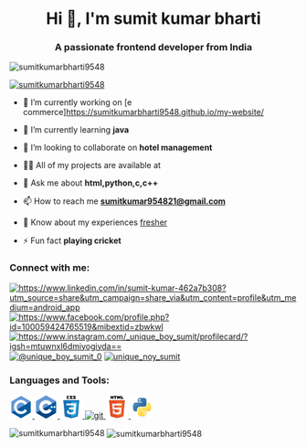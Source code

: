 <h1 align="center">Hi 👋, I'm sumit kumar bharti</h1>
<h3 align="center">A passionate frontend developer from India</h3>

<p align="left"> <img src="https://komarev.com/ghpvc/?username=sumitkumarbharti9548&label=Profile%20views&color=0e75b6&style=flat" alt="sumitkumarbharti9548" /> </p>

<p align="left"> <a href="https://github.com/ryo-ma/github-profile-trophy"><img src="https://github-profile-trophy.vercel.app/?username=sumitkumarbharti9548" alt="sumitkumarbharti9548" /></a> </p>

- 🔭 I’m currently working on [e commerce]https://sumitkumarbharti9548.github.io/my-website/

- 🌱 I’m currently learning **java**

- 👯 I’m looking to collaborate on **hotel management**

- 👨‍💻 All of my projects are available at 

- 💬 Ask me about **html,python,c,c++**

- 📫 How to reach me **sumitkumar954821@gmail.com**

- 📄 Know about my experiences [fresher](fresher)

- ⚡ Fun fact **playing cricket**

<h3 align="left">Connect with me:</h3>
<p align="left">
<a href="https://linkedin.com/in/https://www.linkedin.com/in/sumit-kumar-462a7b308?utm_source=share&utm_campaign=share_via&utm_content=profile&utm_medium=android_app" target="blank"><img align="center" src="https://raw.githubusercontent.com/rahuldkjain/github-profile-readme-generator/master/src/images/icons/Social/linked-in-alt.svg" alt="https://www.linkedin.com/in/sumit-kumar-462a7b308?utm_source=share&utm_campaign=share_via&utm_content=profile&utm_medium=android_app" height="30" width="40" /></a>
<a href="https://fb.com/https://www.facebook.com/profile.php?id=100059424765519&mibextid=zbwkwl" target="blank"><img align="center" src="https://raw.githubusercontent.com/rahuldkjain/github-profile-readme-generator/master/src/images/icons/Social/facebook.svg" alt="https://www.facebook.com/profile.php?id=100059424765519&mibextid=zbwkwl" height="30" width="40" /></a>
<a href="https://instagram.com/https://www.instagram.com/_unique_boy_sumit/profilecard/?igsh=mtuwnxl6dmiyogiyda==" target="blank"><img align="center" src="https://raw.githubusercontent.com/rahuldkjain/github-profile-readme-generator/master/src/images/icons/Social/instagram.svg" alt="https://www.instagram.com/_unique_boy_sumit/profilecard/?igsh=mtuwnxl6dmiyogiyda==" height="30" width="40" /></a>
<a href="https://www.youtube.com/c/@unique_boy_sumit_0" target="blank"><img align="center" src="https://raw.githubusercontent.com/rahuldkjain/github-profile-readme-generator/master/src/images/icons/Social/youtube.svg" alt="@unique_boy_sumit_0" height="30" width="40" /></a>
<a href="https://www.leetcode.com/unique_noy_sumit" target="blank"><img align="center" src="https://raw.githubusercontent.com/rahuldkjain/github-profile-readme-generator/master/src/images/icons/Social/leet-code.svg" alt="unique_noy_sumit" height="30" width="40" /></a>
</p>

<h3 align="left">Languages and Tools:</h3>
<p align="left"> <a href="https://www.cprogramming.com/" target="_blank" rel="noreferrer"> <img src="https://raw.githubusercontent.com/devicons/devicon/master/icons/c/c-original.svg" alt="c" width="40" height="40"/> </a> <a href="https://www.w3schools.com/cpp/" target="_blank" rel="noreferrer"> <img src="https://raw.githubusercontent.com/devicons/devicon/master/icons/cplusplus/cplusplus-original.svg" alt="cplusplus" width="40" height="40"/> </a> <a href="https://www.w3schools.com/css/" target="_blank" rel="noreferrer"> <img src="https://raw.githubusercontent.com/devicons/devicon/master/icons/css3/css3-original-wordmark.svg" alt="css3" width="40" height="40"/> </a> <a href="https://git-scm.com/" target="_blank" rel="noreferrer"> <img src="https://www.vectorlogo.zone/logos/git-scm/git-scm-icon.svg" alt="git" width="40" height="40"/> </a> <a href="https://www.w3.org/html/" target="_blank" rel="noreferrer"> <img src="https://raw.githubusercontent.com/devicons/devicon/master/icons/html5/html5-original-wordmark.svg" alt="html5" width="40" height="40"/> </a> <a href="https://www.python.org" target="_blank" rel="noreferrer"> <img src="https://raw.githubusercontent.com/devicons/devicon/master/icons/python/python-original.svg" alt="python" width="40" height="40"/> </a> </p>

<p><img align="left" src="https://github-readme-stats.vercel.app/api/top-langs?username=sumitkumarbharti9548&show_icons=true&locale=en&layout=compact" alt="sumitkumarbharti9548" /></p>

<p>&nbsp;<img align="center" src="https://github-readme-stats.vercel.app/api?username=sumitkumarbharti9548&show_icons=true&locale=en" alt="sumitkumarbharti9548" /></p>
